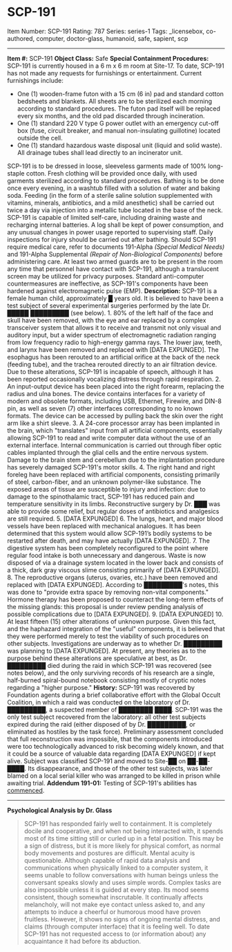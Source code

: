# SCP-191
Item Number: SCP-191
Rating: 787
Series: series-1
Tags: _licensebox, co-authored, computer, doctor-glass, humanoid, safe, sapient, scp

---

**Item #:** SCP-191
**Object Class:** Safe
**Special Containment Procedures:** SCP-191 is currently housed in a 6 m x 6 m room at Site-17. To date, SCP-191 has not made any requests for furnishings or entertainment.
Current furnishings include:
  * One (1) wooden-frame futon with a 15 cm (6 in) pad and standard cotton bedsheets and blankets. All sheets are to be sterilized each morning according to standard procedures. The futon pad itself will be replaced every six months, and the old pad discarded through incineration.
  * One (1) standard 220 V type G power outlet with an emergency cut-off box (fuse, circuit breaker, and manual non-insulating guillotine) located outside the cell.
  * One (1) standard hazardous waste disposal unit (liquid and solid waste). All drainage tubes shall lead directly to an incinerator unit.

SCP-191 is to be dressed in loose, sleeveless garments made of 100% long-staple cotton. Fresh clothing will be provided once daily, with used garments sterilized according to standard procedures. Bathing is to be done once every evening, in a washtub filled with a solution of water and baking soda. Feeding (in the form of a sterile saline solution supplemented with vitamins, minerals, antibiotics, and a mild anesthetic) shall be carried out twice a day via injection into a metallic tube located in the base of the neck.
SCP-191 is capable of limited self-care, including draining waste and recharging internal batteries. A log shall be kept of power consumption, and any unusual changes in power usage reported to supervising staff.
Daily inspections for injury should be carried out after bathing. Should SCP-191 require medical care, refer to documents 191-Alpha _(Special Medical Needs)_ and 191-Alpha Supplemental _(Repair of Non-Biological Components)_ before administering care.
At least two armed guards are to be present in the room any time that personnel have contact with SCP-191, although a translucent screen may be utilized for privacy purposes. Standard anti-computer countermeasures are ineffective, as SCP-191's components have been hardened against electromagnetic pulse (EMP).
**Description:** SCP-191 is a female human child, approximately █ years old. It is believed to have been a test subject of several experimental surgeries performed by the late Dr. █████ █████████ (see below).
1\. 80% of the left half of the face and skull have been removed, with the eye and ear replaced by a complex transceiver system that allows it to receive and transmit not only visual and auditory input, but a wider spectrum of electromagnetic radiation ranging from low frequency radio to high-energy gamma rays. The lower jaw, teeth, and larynx have been removed and replaced with [DATA EXPUNGED]. The esophagus has been rerouted to an artificial orifice at the back of the neck (feeding tube), and the trachea rerouted directly to an air filtration device. Due to these alterations, SCP-191 is incapable of speech, although it has been reported occasionally vocalizing distress through rapid respiration.
2\. An input-output device has been placed into the right forearm, replacing the radius and ulna bones. The device contains interfaces for a variety of modern and obsolete formats, including USB, Ethernet, Firewire, and DIN-8 pin, as well as seven (7) other interfaces corresponding to no known formats. The device can be accessed by pulling back the skin over the right arm like a shirt sleeve.
3\. A 24-core processor array has been implanted in the brain, which "translates" input from all artificial components, essentially allowing SCP-191 to read and write computer data without the use of an external interface. Internal communication is carried out through fiber optic cables implanted through the glial cells and the entire nervous system. Damage to the brain stem and cerebellum due to the implantation procedure has severely damaged SCP-191's motor skills.
4\. The right hand and right foreleg have been replaced with artificial components, consisting primarily of steel, carbon-fiber, and an unknown polymer-like substance. The exposed areas of tissue are susceptible to injury and infection: due to damage to the spinothalamic tract, SCP-191 has reduced pain and temperature sensitivity in its limbs. Reconstructive surgery by Dr. ███ was able to provide some relief, but regular doses of antibiotics and analgesics are still required.
5\. [DATA EXPUNGED]
6\. The lungs, heart, and major blood vessels have been replaced with mechanical analogues. It has been determined that this system would allow SCP-191’s bodily systems to be restarted after death, and may have actually [DATA EXPUNGED].
7\. The digestive system has been completely reconfigured to the point where regular food intake is both unnecessary and dangerous. Waste is now disposed of via a drainage system located in the lower back and consists of a thick, dark gray viscous slime consisting primarily of [DATA EXPUNGED].
8\. The reproductive organs (uterus, ovaries, etc.) have been removed and replaced with [DATA EXPUNGED]. According to █████████'s notes, this was done to "provide extra space by removing non-vital components." Hormone therapy has been proposed to counteract the long-term effects of the missing glands: this proposal is under review pending analysis of possible complications due to [DATA EXPUNGED].
9\. [DATA EXPUNGED]
10\. At least fifteen (15) other alterations of unknown purpose. Given this fact, and the haphazard integration of the "useful" components, it is believed that they were performed merely to test the viability of such procedures on other subjects. Investigations are underway as to whether Dr. █████████ was planning to [DATA EXPUNGED]. At present, any theories as to the purpose behind these alterations are speculative at best, as Dr. █████████ died during the raid in which SCP-191 was recovered (see notes below), and the only surviving records of his research are a single, half-burned spiral-bound notebook consisting mostly of cryptic notes regarding a "higher purpose."
**History:** SCP-191 was recovered by Foundation agents during a brief collaborative effort with the Global Occult Coalition, in which a raid was conducted on the laboratory of Dr. █████████, a suspected member of ████████ ████. SCP-191 was the only test subject recovered from the laboratory: all other test subjects expired during the raid (either disposed of by Dr. █████████, or eliminated as hostiles by the task force).
Preliminary assessment concluded that full reconstruction was impossible, that the components introduced were too technologically advanced to risk becoming widely known, and that it could be a source of valuable data regarding [DATA EXPUNGED] if kept alive. Subject was classified SCP-191 and moved to Site-██ on ██-██-████. Its disappearance, and those of the other test subjects, was later blamed on a local serial killer who was arranged to be killed in prison while awaiting trial.
**Addendum 191-01:** Testing of SCP-191's abilities has [commenced](/experiment-log-191).
* * *
**Psychological Analysis by Dr. Glass**
> SCP-191 has responded fairly well to containment. It is completely docile and cooperative, and when not being interacted with, it spends most of its time sitting still or curled up in a fetal position. This may be a sign of distress, but it is more likely for physical comfort, as normal body movements and postures are difficult.
> Mental acuity is questionable. Although capable of rapid data analysis and communications when physically linked to a computer system, it seems unable to follow conversations with human beings unless the conversant speaks slowly and uses simple words. Complex tasks are also impossible unless it is guided at every step.
> Its mood seems consistent, though somewhat inscrutable. It continually affects melancholy, will not make eye contact unless asked to, and any attempts to induce a cheerful or humorous mood have proven fruitless. However, it shows no signs of ongoing mental distress, and claims (through computer interface) that it is feeling well.
> To date SCP-191 has not requested access to (or information about) any acquaintance it had before its abduction.